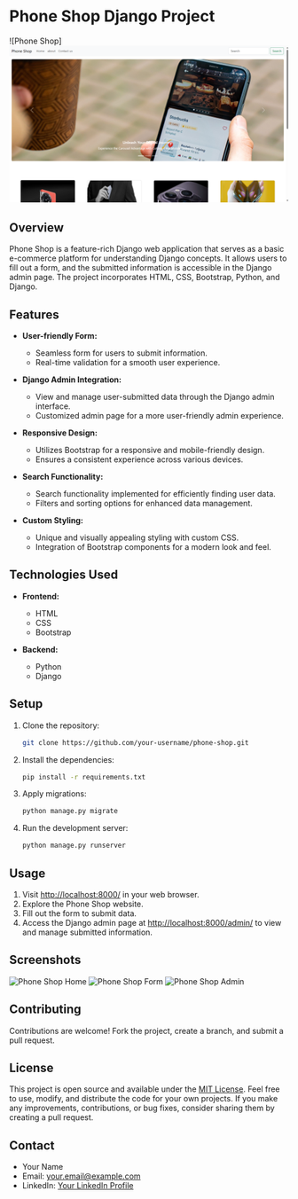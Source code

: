 # Phone Shop Django Project

![Phone Shop]
<img src='img_for_readme/Phoneshop.png'>

## Overview

Phone Shop is a feature-rich Django web application that serves as a basic e-commerce platform for understanding Django concepts. It allows users to fill out a form, and the submitted information is accessible in the Django admin page. The project incorporates HTML, CSS, Bootstrap, Python, and Django.

## Features

- **User-friendly Form:**
  - Seamless form for users to submit information.
  - Real-time validation for a smooth user experience.

- **Django Admin Integration:**
  - View and manage user-submitted data through the Django admin interface.
  - Customized admin page for a more user-friendly admin experience.

- **Responsive Design:**
  - Utilizes Bootstrap for a responsive and mobile-friendly design.
  - Ensures a consistent experience across various devices.

- **Search Functionality:**
  - Search functionality implemented for efficiently finding user data.
  - Filters and sorting options for enhanced data management.

- **Custom Styling:**
  - Unique and visually appealing styling with custom CSS.
  - Integration of Bootstrap components for a modern look and feel.

## Technologies Used

- **Frontend:**
  - HTML
  - CSS
  - Bootstrap

- **Backend:**
  - Python
  - Django

## Setup

1. Clone the repository:

    ```bash
    git clone https://github.com/your-username/phone-shop.git
    ```

2. Install the dependencies:

    ```bash
    pip install -r requirements.txt
    ```

3. Apply migrations:

    ```bash
    python manage.py migrate
    ```

4. Run the development server:

    ```bash
    python manage.py runserver
    ```

## Usage

1. Visit [http://localhost:8000/](http://localhost:8000/) in your web browser.
2. Explore the Phone Shop website.
3. Fill out the form to submit data.
4. Access the Django admin page at [http://localhost:8000/admin/](http://localhost:8000/admin/) to view and manage submitted information.

## Screenshots

![Phone Shop Home](/path/to/home_screenshot.png)
![Phone Shop Form](/path/to/form_screenshot.png)
![Phone Shop Admin](/path/to/admin_screenshot.png)

## Contributing

Contributions are welcome! Fork the project, create a branch, and submit a pull request.

## License

This project is open source and available under the [MIT License](LICENSE). Feel free to use, modify, and distribute the code for your own projects. If you make any improvements, contributions, or bug fixes, consider sharing them by creating a pull request.

## Contact

- Your Name
- Email: your.email@example.com
- LinkedIn: [Your LinkedIn Profile](https://www.linkedin.com/in/your-profile/)
